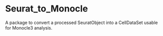 # Seurat_to_Monocle
A package to convert a processed SeuratObject into a CellDataSet usable for Monocle3 analysis.
